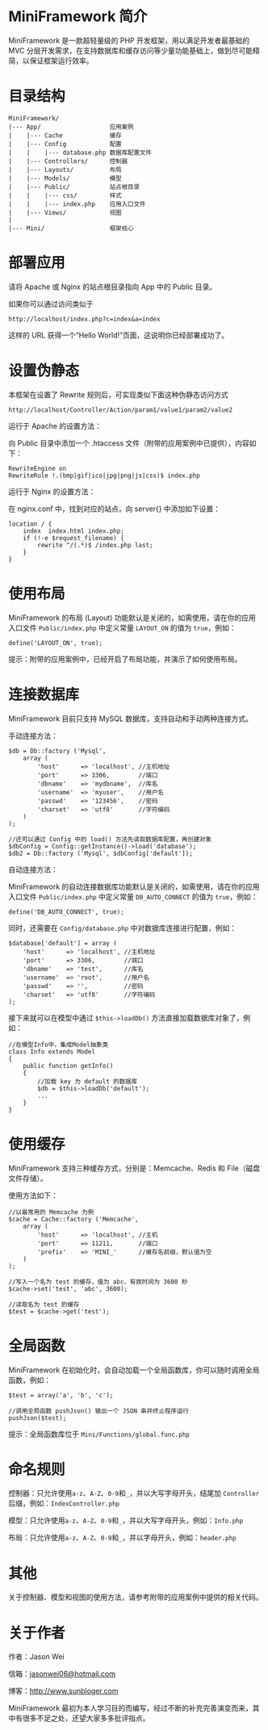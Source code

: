 MiniFramework 简介
====================

MiniFramework 是一款超轻量级的 PHP 开发框架，用以满足开发者最基础的 MVC 分层开发需求，在支持数据库和缓存访问等少量功能基础上，做到尽可能精简，以保证框架运行效率。

目录结构
====================

```
MiniFramework/
|--- App/                   应用案例
|    |--- Cache             缓存
|    |--- Config            配置
|    |    |--- database.php 数据库配置文件
|    |--- Controllers/      控制器
|    |--- Layouts/          布局
|    |--- Models/           模型
|    |--- Public/           站点根目录
|    |    |--- css/         样式
|    |    |--- index.php    应用入口文件
|    |--- Views/            视图
|
|--- Mini/                  框架核心
```

部署应用
====================

请将 Apache 或 Nginx 的站点根目录指向 App 中的 Public 目录。

如果你可以通过访问类似于

`http://localhost/index.php?c=index&a=index`

这样的 URL 获得一个“Hello World!”页面，这说明你已经部署成功了。

设置伪静态
====================

本框架在设置了 Rewrite 规则后，可实现类似下面这种伪静态访问方式

`http://localhost/Controller/Action/param1/value1/param2/value2`

运行于 Apache 的设置方法：

向 Public 目录中添加一个 .htaccess 文件（附带的应用案例中已提供），内容如下：

```
RewriteEngine on
RewriteRule !.(bmp|gif|ico|jpg|png|js|css)$ index.php
```

运行于 Nginx 的设置方法：

在 nginx.conf 中，找到对应的站点，向 server{} 中添加如下设置：

```
location / {
    index  index.html index.php;
    if (!-e $request_filename) {
        rewrite ^/(.*)$ /index.php last;
    }
}
```

使用布局
====================

MiniFramework 的布局 (Layout) 功能默认是关闭的，如需使用，请在你的应用入口文件 `Public/index.php` 中定义常量 `LAYOUT_ON` 的值为 `true`，例如：

```
define('LAYOUT_ON', true);
```

提示：附带的应用案例中，已经开启了布局功能，并演示了如何使用布局。

连接数据库
====================

MiniFramework 目前只支持 MySQL 数据库，支持自动和手动两种连接方式。

手动连接方法：

```
$db = Db::factory ('Mysql',
    array (
        'host'      => 'localhost', //主机地址
        'port'      => 3306,        //端口
        'dbname'    => 'mydbname',  //库名
        'username'  => 'myuser',    //用户名
        'passwd'    => '123456',    //密码
        'charset'   => 'utf8'       //字符编码
    )
);

//还可以通过 Config 中的 load() 方法先读取数据库配置，再创建对象
$dbConfig = Config::getInstance()->load('database');
$db2 = Db::factory ('Mysql', $dbConfig['default']);
```

自动连接方法：

MiniFramework 的自动连接数据库功能默认是关闭的，如需使用，请在你的应用入口文件 `Public/index.php` 中定义常量 `DB_AUTO_CONNECT` 的值为 `true`，例如：

```
define('DB_AUTO_CONNECT', true);
```

同时，还需要在 `Config/database.php` 中对数据库连接进行配置，例如：

```
$database['default'] = array (
    'host'      => 'localhost', //主机地址
    'port'      => 3306,        //端口
    'dbname'    => 'test',      //库名
    'username'  => 'root',      //用户名
    'passwd'    => '',          //密码
    'charset'   => 'utf8'       //字符编码
);
```

接下来就可以在模型中通过 `$this->loadDb()` 方法直接加载数据库对象了，例如：

```
//在模型Info中，集成Model抽象类
class Info extends Model
{
    public function getInfo()
    {
        //加载 key 为 default 的数据库
        $db = $this->loadDb('default');
        ...
    }
}
```

使用缓存
====================

MiniFramework 支持三种缓存方式，分别是：Memcache、Redis 和 File（磁盘文件存储）。

使用方法如下：

```
//以最常用的 Memcache 为例
$cache = Cache::factory ('Memcache',
    array (
        'host'      => 'localhost', //主机
        'port'      => 11211,       //端口
        'prefix'    => 'MINI_'      //缓存名前缀，默认值为空
    )
);

//写入一个名为 test 的缓存，值为 abc，有效时间为 3600 秒
$cache->set('test', 'abc', 3600);

//读取名为 test 的缓存
$test = $cache->get('test');
```

全局函数
====================

MiniFramework 在初始化时，会自动加载一个全局函数库，你可以随时调用全局函数，例如：

```
$test = array('a', 'b', 'c');

//调用全局函数 pushJson() 输出一个 JSON 串并终止程序运行
pushJson($test);
```

提示：全局函数库位于 `Mini/Functions/global.func.php`

命名规则
====================

控制器：只允许使用`a-z`、`A-Z`、`0-9`和`_`，并以大写字母开头，结尾加 `Controller` 后缀，例如：`IndexController.php`

模型：只允许使用`a-z`、`A-Z`、`0-9`和`_`，并以大写字母开头，例如：`Info.php`

布局：只允许使用`a-z`、`A-Z`、`0-9`和`_`，并以字母开头，例如：`header.php`

其他
====================

关于控制器、模型和视图的使用方法，请参考附带的应用案例中提供的相关代码。

关于作者
====================

作者：Jason Wei

信箱：jasonwei06@hotmail.com

博客：http://www.sunbloger.com

MiniFramework 最初为本人学习目的而编写，经过不断的补充完善演变而来，其中有很多不足之处，还望大家多多批评指点。